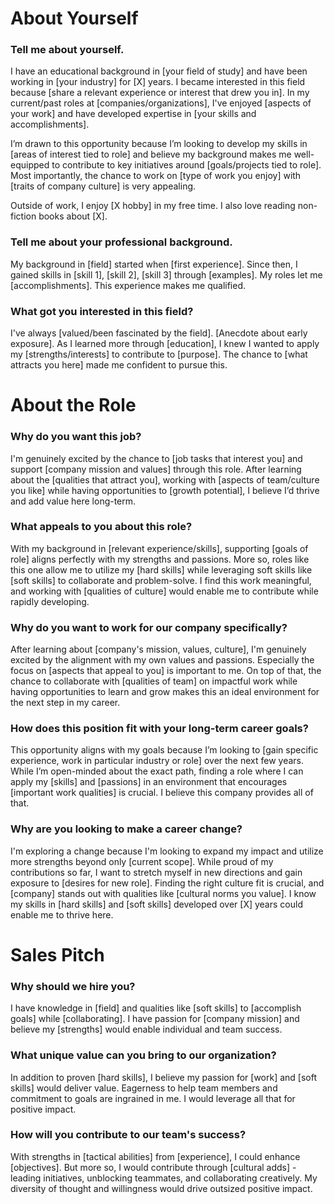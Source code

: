 # About Yourself

### Tell me about yourself.
I have an educational background in [your field of study] and have been working in [your industry] for [X] years. I became interested in this field because [share a relevant experience or interest that drew you in]. In my current/past roles at [companies/organizations], I've enjoyed [aspects of your work] and have developed expertise in [your skills and accomplishments].

I’m drawn to this opportunity because I’m looking to develop my skills in [areas of interest tied to role] and believe my background makes me well-equipped to contribute to key initiatives around [goals/projects tied to role]. Most importantly, the chance to work on [type of work you enjoy] with [traits of company culture] is very appealing.

Outside of work, I enjoy [X hobby] in my free time. I also love reading non-fiction books about [X].

### Tell me about your professional background.
My background in [field] started when [first experience]. Since then, I gained skills in [skill 1], [skill 2], [skill 3] through [examples]. My roles let me [accomplishments]. This experience makes me qualified.

### What got you interested in this field?
I've always [valued/been fascinated by the field]. [Anecdote about early exposure]. As I learned more through [education], I knew I wanted to apply my [strengths/interests] to contribute to [purpose]. The chance to [what attracts you here] made me confident to pursue this.

# About the Role

### Why do you want this job?
I'm genuinely excited by the chance to [job tasks that interest you] and support [company mission and values] through this role. After learning about the [qualities that attract you], working with [aspects of team/culture you like] while having opportunities to [growth potential], I believe I’d thrive and add value here long-term.

### What appeals to you about this role?
With my background in [relevant experience/skills], supporting [goals of role] aligns perfectly with my strengths and passions. More so, roles like this one allow me to utilize my [hard skills] while leveraging soft skills like [soft skills] to collaborate and problem-solve. I find this work meaningful, and working with [qualities of culture] would enable me to contribute while rapidly developing.

### Why do you want to work for our company specifically?
After learning about [company's mission, values, culture], I'm genuinely excited by the alignment with my own values and passions. Especially the focus on [aspects that appeal to you] is important to me. On top of that, the chance to collaborate with [qualities of team] on impactful work while having opportunities to learn and grow makes this an ideal environment for the next step in my career.

### How does this position fit with your long-term career goals?
This opportunity aligns with my goals because I’m looking to [gain specific experience, work in particular industry or role] over the next few years. While I’m open-minded about the exact path, finding a role where I can apply my [skills] and [passions] in an environment that encourages [important work qualities] is crucial. I believe this company provides all of that.

### Why are you looking to make a career change?
I'm exploring a change because I'm looking to expand my impact and utilize more strengths beyond only [current scope]. While proud of my contributions so far, I want to stretch myself in new directions and gain exposure to [desires for new role]. Finding the right culture fit is crucial, and [company] stands out with qualities like [cultural norms you value]. I know my skills in [hard skills] and [soft skills] developed over [X] years could enable me to thrive here.

# Sales Pitch

### Why should we hire you?
I have knowledge in [field] and qualities like [soft skills] to [accomplish goals] while [collaborating]. I have passion for [company mission] and believe my [strengths] would enable individual and team success.

### What unique value can you bring to our organization?
In addition to proven [hard skills], I believe my passion for [work] and [soft skills] would deliver value. Eagerness to help team members and commitment to goals are ingrained in me. I would leverage all that for positive impact.

### How will you contribute to our team's success?
With strengths in [tactical abilities] from [experience], I could enhance [objectives]. But more so, I would contribute through [cultural adds] - leading initiatives, unblocking teammates, and collaborating creatively. My diversity of thought and willingness would drive outsized positive impact.
